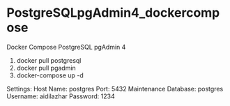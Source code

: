 # PostgreSQLpgAdmin4_dockercompose
Docker Compose PostgreSQL pgAdmin 4

1. docker pull postgresql
2. docker pull pgadmin
3. docker-compose up -d

Settings:
Host Name: postgres
Port: 5432
Maintenance Database: postgres
Username: aidilazhar
Password: 1234
